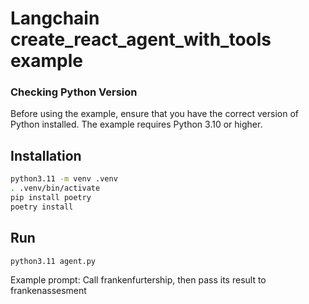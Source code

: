 # Langchain create_react_agent_with_tools example

### Checking Python Version
Before using the example, ensure that you have the correct version of Python installed. The example requires Python 3.10 or higher.

## Installation
```bash
python3.11 -m venv .venv
. .venv/bin/activate
pip install poetry
poetry install
```

## Run

```bash
python3.11 agent.py
```

Example prompt: Call frankenfurtership, then pass its result to frankenassesment
